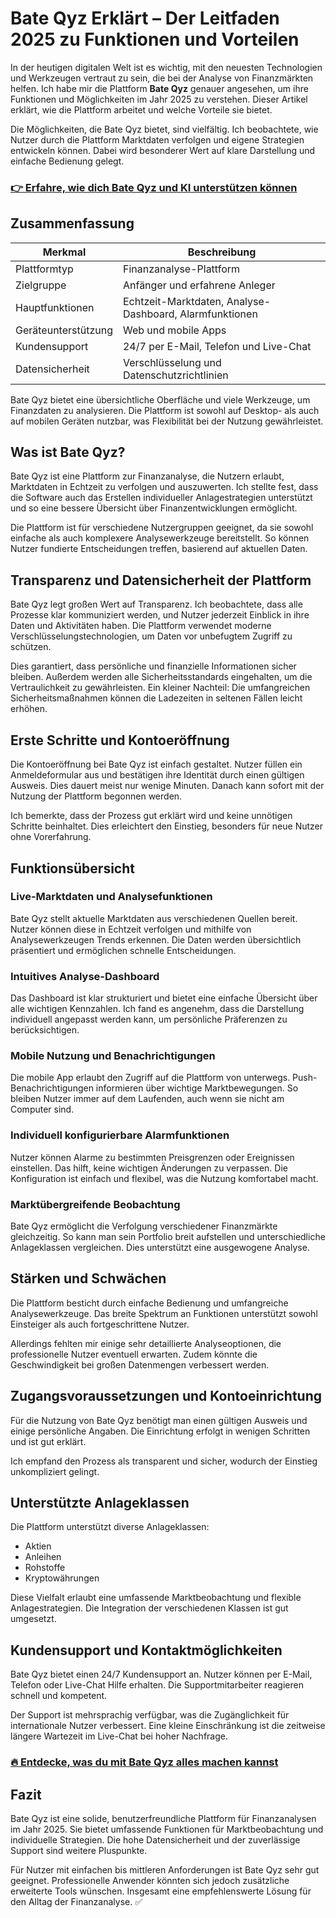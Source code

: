 # Bate Qyz Erklärt – Der Leitfaden 2025 zu Funktionen und Vorteilen
   
In der heutigen digitalen Welt ist es wichtig, mit den neuesten Technologien und Werkzeugen vertraut zu sein, die bei der Analyse von Finanzmärkten helfen. Ich habe mir die Plattform **Bate Qyz** genauer angesehen, um ihre Funktionen und Möglichkeiten im Jahr 2025 zu verstehen. Dieser Artikel erklärt, wie die Plattform arbeitet und welche Vorteile sie bietet.

Die Möglichkeiten, die Bate Qyz bietet, sind vielfältig. Ich beobachtete, wie Nutzer durch die Plattform Marktdaten verfolgen und eigene Strategien entwickeln können. Dabei wird besonderer Wert auf klare Darstellung und einfache Bedienung gelegt.

### [👉 Erfahre, wie dich Bate Qyz und KI unterstützen können](https://tinyurl.com/2djorrje)
## Zusammenfassung  
| Merkmal               | Beschreibung                                         |
|-----------------------|-----------------------------------------------------|
| Plattformtyp          | Finanzanalyse-Plattform                              |
| Zielgruppe            | Anfänger und erfahrene Anleger                       |
| Hauptfunktionen       | Echtzeit-Marktdaten, Analyse-Dashboard, Alarmfunktionen |
| Geräteunterstützung   | Web und mobile Apps                                 |
| Kundensupport         | 24/7 per E-Mail, Telefon und Live-Chat              |
| Datensicherheit       | Verschlüsselung und Datenschutzrichtlinien          |

Bate Qyz bietet eine übersichtliche Oberfläche und viele Werkzeuge, um Finanzdaten zu analysieren. Die Plattform ist sowohl auf Desktop- als auch auf mobilen Geräten nutzbar, was Flexibilität bei der Nutzung gewährleistet.

## Was ist Bate Qyz?  
Bate Qyz ist eine Plattform zur Finanzanalyse, die Nutzern erlaubt, Marktdaten in Echtzeit zu verfolgen und auszuwerten. Ich stellte fest, dass die Software auch das Erstellen individueller Anlagestrategien unterstützt und so eine bessere Übersicht über Finanzentwicklungen ermöglicht.

Die Plattform ist für verschiedene Nutzergruppen geeignet, da sie sowohl einfache als auch komplexere Analysewerkzeuge bereitstellt. So können Nutzer fundierte Entscheidungen treffen, basierend auf aktuellen Daten.

## Transparenz und Datensicherheit der Plattform  
Bate Qyz legt großen Wert auf Transparenz. Ich beobachtete, dass alle Prozesse klar kommuniziert werden, und Nutzer jederzeit Einblick in ihre Daten und Aktivitäten haben. Die Plattform verwendet moderne Verschlüsselungstechnologien, um Daten vor unbefugtem Zugriff zu schützen.

Dies garantiert, dass persönliche und finanzielle Informationen sicher bleiben. Außerdem werden alle Sicherheitsstandards eingehalten, um die Vertraulichkeit zu gewährleisten. Ein kleiner Nachteil: Die umfangreichen Sicherheitsmaßnahmen können die Ladezeiten in seltenen Fällen leicht erhöhen.

## Erste Schritte und Kontoeröffnung  
Die Kontoeröffnung bei Bate Qyz ist einfach gestaltet. Nutzer füllen ein Anmeldeformular aus und bestätigen ihre Identität durch einen gültigen Ausweis. Dies dauert meist nur wenige Minuten. Danach kann sofort mit der Nutzung der Plattform begonnen werden.

Ich bemerkte, dass der Prozess gut erklärt wird und keine unnötigen Schritte beinhaltet. Dies erleichtert den Einstieg, besonders für neue Nutzer ohne Vorerfahrung.

## Funktionsübersicht  
### Live-Marktdaten und Analysefunktionen  
Bate Qyz stellt aktuelle Marktdaten aus verschiedenen Quellen bereit. Nutzer können diese in Echtzeit verfolgen und mithilfe von Analysewerkzeugen Trends erkennen. Die Daten werden übersichtlich präsentiert und ermöglichen schnelle Entscheidungen.

### Intuitives Analyse-Dashboard  
Das Dashboard ist klar strukturiert und bietet eine einfache Übersicht über alle wichtigen Kennzahlen. Ich fand es angenehm, dass die Darstellung individuell angepasst werden kann, um persönliche Präferenzen zu berücksichtigen.

### Mobile Nutzung und Benachrichtigungen  
Die mobile App erlaubt den Zugriff auf die Plattform von unterwegs. Push-Benachrichtigungen informieren über wichtige Marktbewegungen. So bleiben Nutzer immer auf dem Laufenden, auch wenn sie nicht am Computer sind.

### Individuell konfigurierbare Alarmfunktionen  
Nutzer können Alarme zu bestimmten Preisgrenzen oder Ereignissen einstellen. Das hilft, keine wichtigen Änderungen zu verpassen. Die Konfiguration ist einfach und flexibel, was die Nutzung komfortabel macht.

### Marktübergreifende Beobachtung  
Bate Qyz ermöglicht die Verfolgung verschiedener Finanzmärkte gleichzeitig. So kann man sein Portfolio breit aufstellen und unterschiedliche Anlageklassen vergleichen. Dies unterstützt eine ausgewogene Analyse.

## Stärken und Schwächen  
Die Plattform besticht durch einfache Bedienung und umfangreiche Analysewerkzeuge. Das breite Spektrum an Funktionen unterstützt sowohl Einsteiger als auch fortgeschrittene Nutzer. 

Allerdings fehlten mir einige sehr detaillierte Analyseoptionen, die professionelle Nutzer eventuell erwarten. Zudem könnte die Geschwindigkeit bei großen Datenmengen verbessert werden.

## Zugangsvoraussetzungen und Kontoeinrichtung  
Für die Nutzung von Bate Qyz benötigt man einen gültigen Ausweis und einige persönliche Angaben. Die Einrichtung erfolgt in wenigen Schritten und ist gut erklärt. 

Ich empfand den Prozess als transparent und sicher, wodurch der Einstieg unkompliziert gelingt.

## Unterstützte Anlageklassen  
Die Plattform unterstützt diverse Anlageklassen:  
- Aktien  
- Anleihen  
- Rohstoffe  
- Kryptowährungen  

Diese Vielfalt erlaubt eine umfassende Marktbeobachtung und flexible Anlagestrategien. Die Integration der verschiedenen Klassen ist gut umgesetzt.

## Kundensupport und Kontaktmöglichkeiten  
Bate Qyz bietet einen 24/7 Kundensupport an. Nutzer können per E-Mail, Telefon oder Live-Chat Hilfe erhalten. Die Supportmitarbeiter reagieren schnell und kompetent.

Der Support ist mehrsprachig verfügbar, was die Zugänglichkeit für internationale Nutzer verbessert. Eine kleine Einschränkung ist die zeitweise längere Wartezeit im Live-Chat bei hoher Nachfrage.

### [🔥 Entdecke, was du mit Bate Qyz alles machen kannst](https://tinyurl.com/2djorrje)
## Fazit  
Bate Qyz ist eine solide, benutzerfreundliche Plattform für Finanzanalysen im Jahr 2025. Sie bietet umfassende Funktionen für Marktbeobachtung und individuelle Strategien. Die hohe Datensicherheit und der zuverlässige Support sind weitere Pluspunkte.

Für Nutzer mit einfachen bis mittleren Anforderungen ist Bate Qyz sehr gut geeignet. Professionelle Anwender könnten sich jedoch zusätzliche erweiterte Tools wünschen. Insgesamt eine empfehlenswerte Lösung für den Alltag der Finanzanalyse. ✅